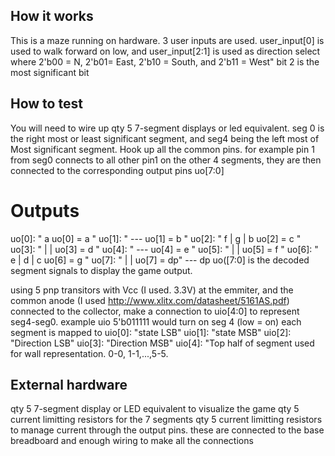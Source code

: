 <!---

This file is used to generate your project datasheet. Please fill in the information below and delete any unused
sections.

You can also include images in this folder and reference them in the markdown. Each image must be less than
512 kb in size, and the combined size of all images must be less than 1 MB.
-->

## How it works

This is a maze running on hardware. 3 user inputs are used. user_input[0] is used to walk forward on low, and user_input[2:1] is used as direction select 
where 2'b00 = N, 2'b01= East, 2'b10 = South, and 2'b11 = West" bit 2 is the most significant bit
## How to test

You will need to wire up qty 5 7-segment displays or led equivalent. seg 0 is the right most or least significant segment, and seg4 being the left most of Most significant segment.
Hook up all the common pins. for example pin 1 from seg0 connects to all other pin1 on the other 4 segments, they are then connected  to the corresponding output pins uo[7:0] 
  # Outputs
  uo[0]: "       a        uo[0] = a "
  uo[1]: "      ---       uo[1] = b "
  uo[2]: "  f  | g |  b   uo[2] = c "      
  uo[3]: "     |   |      uo[3] = d "
  uo[4]: "      ---       uo[4] = e "
  uo[5]: "     |   |      uo[5] = f "
  uo[6]: "  e  | d |  c   uo[6] = g "
  uo[7]: "     |   |      uo[7] = dp"
                --- dp
uo([7:0] is the decoded segment signals to display the game output.

using 5 pnp transitors with Vcc (I used. 3.3V) at the emmiter, and the common anode (I used http://www.xlitx.com/datasheet/5161AS.pdf) connected to the collector, make a connection to 
uio[4:0] to represent seg4-seg0. example uio 5'b011111 would turn on seg 4 (low = on)
each segment is mapped to uio[0]: "state LSB"  uio[1]: "state MSB"  uio[2]: "Direction LSB"  uio[3]: "Direction MSB"  uio[4]: "Top half of segment used for wall representation.
0-0, 1-1,...,5-5.


## External hardware

qty 5 7-segment display or LED equivalent to visualize the game
qty 5 current limitting resistors for the 7 segments
qty 5 current limitting resistors to manage current through the output pins. these are connected to the base
breadboard and enough wiring to make all the connections
